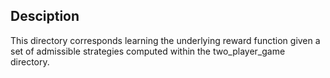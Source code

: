 ## Desciption

This directory corresponds learning the underlying reward function given  a set of admissible strategies computed within the two_player_game directory.